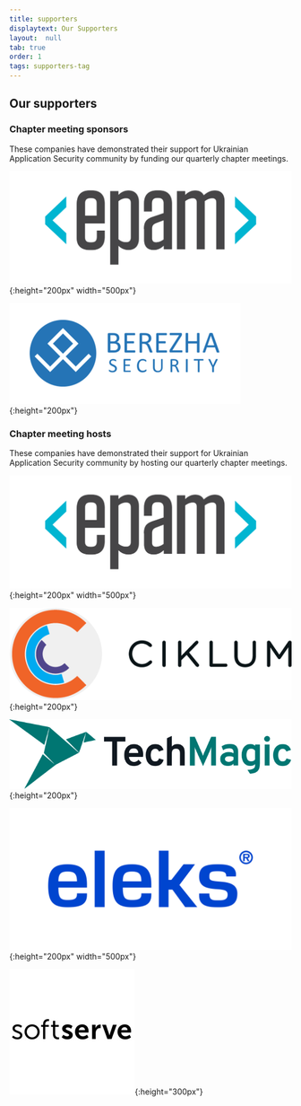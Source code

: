 ```yaml
---
title: supporters
displaytext: Our Supporters
layout:  null
tab: true
order: 1
tags: supporters-tag
---
```


## Our supporters

### Chapter meeting sponsors

These companies have demonstrated their support for Ukrainian
Application Security community by funding our quarterly chapter
meetings.

![EPAM](assets/images/partners/epam.png "EPAM"){:height="200px" width="500px"}

![Berezha Security](assets/images/partners/berezha.png "Berezha Security"){:height="200px"}


### Chapter meeting hosts

These companies have demonstrated their support for Ukrainian
Application Security community by hosting our quarterly chapter
meetings.

![EPAM](assets/images/partners/epam.png "EPAM"){:height="200px" width="500px"}

![Ciklum](assets/images/partners/ciklum.png "Ciklum"){:height="200px"}

![Techmagic](assets/images/partners/tech-magic.png "Techmagic"){:height="200px"}

![Eleks](assets/images/partners/eleks.png "Eleks"){:height="200px" width="500px"}

![SoftServe](assets/images/partners/softserve.jpg "SoftServe"){:height="300px"}
